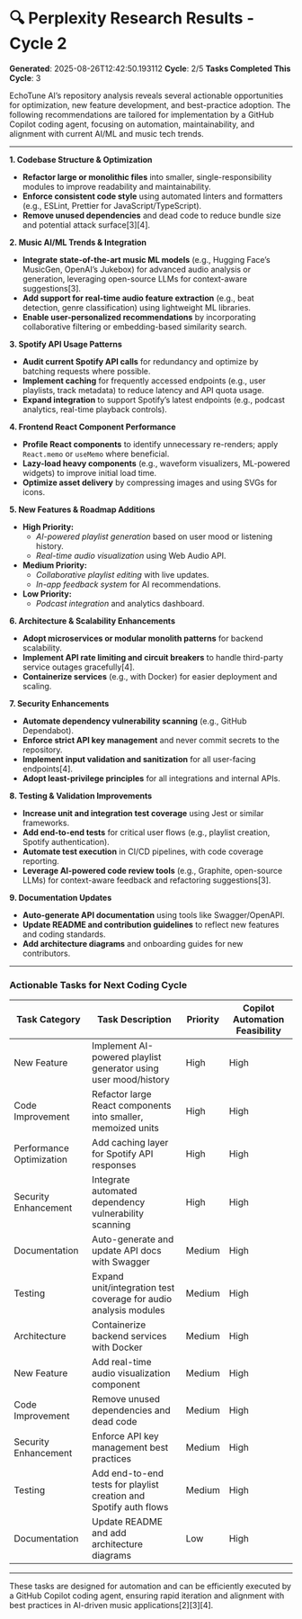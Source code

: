 # 🔍 Perplexity Research Results - Cycle 2

**Generated**: 2025-08-26T12:42:50.193112
**Cycle**: 2/5
**Tasks Completed This Cycle**: 3

EchoTune AI’s repository analysis reveals several actionable opportunities for optimization, new feature development, and best-practice adoption. The following recommendations are tailored for implementation by a GitHub Copilot coding agent, focusing on automation, maintainability, and alignment with current AI/ML and music tech trends.

---

**1. Codebase Structure & Optimization**
- **Refactor large or monolithic files** into smaller, single-responsibility modules to improve readability and maintainability.
- **Enforce consistent code style** using automated linters and formatters (e.g., ESLint, Prettier for JavaScript/TypeScript).
- **Remove unused dependencies** and dead code to reduce bundle size and potential attack surface[3][4].

**2. Music AI/ML Trends & Integration**
- **Integrate state-of-the-art music ML models** (e.g., Hugging Face’s MusicGen, OpenAI’s Jukebox) for advanced audio analysis or generation, leveraging open-source LLMs for context-aware suggestions[3].
- **Add support for real-time audio feature extraction** (e.g., beat detection, genre classification) using lightweight ML libraries.
- **Enable user-personalized recommendations** by incorporating collaborative filtering or embedding-based similarity search.

**3. Spotify API Usage Patterns**
- **Audit current Spotify API calls** for redundancy and optimize by batching requests where possible.
- **Implement caching** for frequently accessed endpoints (e.g., user playlists, track metadata) to reduce latency and API quota usage.
- **Expand integration** to support Spotify’s latest endpoints (e.g., podcast analytics, real-time playback controls).

**4. Frontend React Component Performance**
- **Profile React components** to identify unnecessary re-renders; apply `React.memo` or `useMemo` where beneficial.
- **Lazy-load heavy components** (e.g., waveform visualizers, ML-powered widgets) to improve initial load time.
- **Optimize asset delivery** by compressing images and using SVGs for icons.

**5. New Features & Roadmap Additions**
- **High Priority:**  
  - *AI-powered playlist generation* based on user mood or listening history.
  - *Real-time audio visualization* using Web Audio API.
- **Medium Priority:**  
  - *Collaborative playlist editing* with live updates.
  - *In-app feedback system* for AI recommendations.
- **Low Priority:**  
  - *Podcast integration* and analytics dashboard.

**6. Architecture & Scalability Enhancements**
- **Adopt microservices or modular monolith patterns** for backend scalability.
- **Implement API rate limiting and circuit breakers** to handle third-party service outages gracefully[4].
- **Containerize services** (e.g., with Docker) for easier deployment and scaling.

**7. Security Enhancements**
- **Automate dependency vulnerability scanning** (e.g., GitHub Dependabot).
- **Enforce strict API key management** and never commit secrets to the repository.
- **Implement input validation and sanitization** for all user-facing endpoints[4].
- **Adopt least-privilege principles** for all integrations and internal APIs.

**8. Testing & Validation Improvements**
- **Increase unit and integration test coverage** using Jest or similar frameworks.
- **Add end-to-end tests** for critical user flows (e.g., playlist creation, Spotify authentication).
- **Automate test execution** in CI/CD pipelines, with code coverage reporting.
- **Leverage AI-powered code review tools** (e.g., Graphite, open-source LLMs) for context-aware feedback and refactoring suggestions[3].

**9. Documentation Updates**
- **Auto-generate API documentation** using tools like Swagger/OpenAPI.
- **Update README and contribution guidelines** to reflect new features and coding standards.
- **Add architecture diagrams** and onboarding guides for new contributors.

---

### Actionable Tasks for Next Coding Cycle

| Task Category                | Task Description                                                                 | Priority      | Copilot Automation Feasibility |
|------------------------------|----------------------------------------------------------------------------------|---------------|-------------------------------|
| New Feature                  | Implement AI-powered playlist generator using user mood/history                   | High          | High                          |
| Code Improvement             | Refactor large React components into smaller, memoized units                     | High          | High                          |
| Performance Optimization     | Add caching layer for Spotify API responses                                      | High          | High                          |
| Security Enhancement         | Integrate automated dependency vulnerability scanning                            | High          | High                          |
| Documentation                | Auto-generate and update API docs with Swagger                                   | Medium        | High                          |
| Testing                      | Expand unit/integration test coverage for audio analysis modules                 | Medium        | High                          |
| Architecture                 | Containerize backend services with Docker                                        | Medium        | High                          |
| New Feature                  | Add real-time audio visualization component                                      | Medium        | High                          |
| Code Improvement             | Remove unused dependencies and dead code                                         | Medium        | High                          |
| Security Enhancement         | Enforce API key management best practices                                        | Medium        | High                          |
| Testing                      | Add end-to-end tests for playlist creation and Spotify auth flows                | Medium        | High                          |
| Documentation                | Update README and add architecture diagrams                                      | Low           | High                          |

---

These tasks are designed for automation and can be efficiently executed by a GitHub Copilot coding agent, ensuring rapid iteration and alignment with best practices in AI-driven music applications[2][3][4].